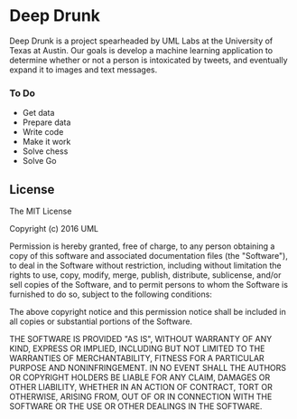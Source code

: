 # Deep Drunk

Deep Drunk is a project spearheaded by UML Labs at the University of Texas at Austin. Our goals is develop a machine learning application to determine whether or not a person is intoxicated by tweets, and eventually expand it to images and text messages.

### To Do

 - Get data
 - Prepare data
 - Write code
 - Make it work
 - Solve chess
 - Solve Go

License
----
The MIT License

Copyright (c) 2016 UML

Permission is hereby granted, free of charge, to any person obtaining a copy
of this software and associated documentation files (the "Software"), to deal
in the Software without restriction, including without limitation the rights
to use, copy, modify, merge, publish, distribute, sublicense, and/or sell
copies of the Software, and to permit persons to whom the Software is
furnished to do so, subject to the following conditions:

The above copyright notice and this permission notice shall be included in
all copies or substantial portions of the Software.

THE SOFTWARE IS PROVIDED "AS IS", WITHOUT WARRANTY OF ANY KIND, EXPRESS OR
IMPLIED, INCLUDING BUT NOT LIMITED TO THE WARRANTIES OF MERCHANTABILITY,
FITNESS FOR A PARTICULAR PURPOSE AND NONINFRINGEMENT. IN NO EVENT SHALL THE
AUTHORS OR COPYRIGHT HOLDERS BE LIABLE FOR ANY CLAIM, DAMAGES OR OTHER
LIABILITY, WHETHER IN AN ACTION OF CONTRACT, TORT OR OTHERWISE, ARISING FROM,
OUT OF OR IN CONNECTION WITH THE SOFTWARE OR THE USE OR OTHER DEALINGS IN
THE SOFTWARE.
